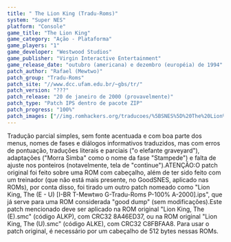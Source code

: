 ```yaml
---
title: " The Lion King (Tradu-Roms)"
system: "Super NES"
platform: "Console"
game_title: "The Lion King"
game_category: "Ação - Plataforma"
game_players: "1"
game_developer: "Westwood Studios"
game_publisher: "Virgin Interactive Entertainment"
game_release_date: "outubro (americana) e dezembro (européia) de 1994"
patch_author: "Rafael (Mewtwo)"
patch_group: "Tradu-Roms"
patch_site: "//www.dcc.ufam.edu.br/~gbs/tr/"
patch_version: "???"
patch_release: "20 de janeiro de 2000 (provavelmente)"
patch_type: "Patch IPS dentro de pacote ZIP"
patch_progress: "100%"
patch_images: ["//img.romhackers.org/traducoes/%5BSNES%5D%20The%20Lion%20King%20-%20Tradu-Roms%20-%201.png","//img.romhackers.org/traducoes/%5BSNES%5D%20The%20Lion%20King%20-%20Tradu-Roms%20-%202.png","//img.romhackers.org/traducoes/%5BSNES%5D%20The%20Lion%20King%20-%20Tradu-Roms%20-%203.png"]
---
```

Tradução parcial simples, sem fonte acentuada e com boa parte dos menus, nomes de fases e diálogos informativos traduzidos, mas com erros de pontuação, traduções literais e parciais ("o elefante graveyard"), adaptações ("Morra Simba" como o nome da fase "Stampede") e falta de ajuste nos ponteiros (notavelmente, tela de "continue").ATENÇÃO:O patch original foi feito sobre uma ROM com cabeçalho, além de ter sido feito com um treinador (que não está mais presente, no GoodSNES, aplicado nas ROMs), por conta disso, foi tirado um outro patch nomeado como "Lion King, The (E - U) [I-BR T-Mewtwo G-Tradu-Roms P-100% A-2000].ips", que já serve para uma ROM considerada "good dump" (sem modificações).Este patch mencionado deve ser aplicado na ROM original "Lion King, The (E).smc" (código ALKP), com CRC32 8A46ED37, ou na ROM original "Lion King, The (U).smc" (código ALKE), com CRC32 C8FBFAA8. Para usar o patch original, é necessário por um cabeçalho de 512 bytes nessas ROMs.